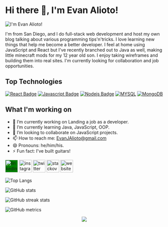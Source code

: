 # Hi there 👋, I'm Evan Alioto!
![I'm Evan Alioto!](https://media-exp1.licdn.com/dms/image/C4E16AQHwkqqj5ovycQ/profile-displaybackgroundimage-shrink_350_1400/0/1619046734790?e=1632960000&v=beta&t=Rvz2o-mbqHpKf9XD-iYIQGb-kq4_C-ZUFiAl9H8WvY8)



  I'm from San Diego, and I do full-stack web development and host my own blog talking about various programming tips'n'tricks. I love learning new things that help me become a better developer. I feel at home using JavaScript and React but I've recently branched out to Java as well, making little minecraft mods for my 12 year old son. I enjoy taking wireframes and building them into real sites. I'm currently looking for collaboration and job opportunities.

## Top Technologies
[![React Badge](https://img.shields.io/badge/-React-61DBFB?style=for-the-badge&labelColor=black&logo=react&logoColor=61DBFB)](#) [![Javascript Badge](https://img.shields.io/badge/-Javascript-F0DB4F?style=for-the-badge&labelColor=black&logo=javascript&logoColor=F0DB4F)](#) [![Nodejs Badge](https://img.shields.io/badge/-Nodejs-3C873A?style=for-the-badge&labelColor=black&logo=node.js&logoColor=3C873A)](#) [![MYSQL](https://img.shields.io/badge/-MYSQL-e535ab?style=for-the-badge&labelColor=black&logo=MYSQL&logoColor=e535ab)](#) [![MongoDB](https://img.shields.io/badge/-MongoDB-32CD32?style=for-the-badge&labelColor=black&logo=MongoDB&logoColor=32CD32)](#)

## What I'm working on
- 🔭 I’m currently working on Landing a job as a developer.
- 🌱 I’m currently learning Java, JavaScript, OOP.
- 👯 I’m looking to collaborate on JavaScript projects.
- 📫 How to reach me: EvanJAlioto@gmail.com
- 😄 Pronouns: he/him/his.
- ⚡ Fun fact: I've built guitars! 

[<img src='https://cdn.jsdelivr.net/npm/simple-icons@3.0.1/icons/linkedin.svg' alt='linkedin' stroke="currentColor" style="background-color:green" height='40'>](https://www.linkedin.com/in/Evan-Alioto/)  [<img src='https://cdn.jsdelivr.net/npm/simple-icons@3.0.1/icons/instagram.svg' alt='instagram' height='40'>](https://www.instagram.com/Evan_SD/)  [<img src='https://cdn.jsdelivr.net/npm/simple-icons@3.0.1/icons/twitter.svg' alt='twitter' height='40'>](https://twitter.com/AlignSD)  [<img src='https://cdn.jsdelivr.net/npm/simple-icons@3.0.1/icons/stackoverflow.svg' alt='stackoverflow' height='40'>](https://stackoverflow.com/users/12342156)  [<img src='https://cdn.jsdelivr.net/npm/simple-icons@3.0.1/icons/icloud.svg' alt='website' height='40'>](https://aligncenter.io/)  

![Top Langs](https://github-readme-stats.vercel.app/api/top-langs/?username=AlignSD&theme=react)

![GitHub stats](https://github-readme-stats.vercel.app/api?username=AlignSD&show_icons=true&theme=react)  

![GitHub streak stats](https://github-readme-streak-stats.herokuapp.com/?user=AlignSD&theme=react)  

![GitHub metrics](https://metrics.lecoq.io/AlignSD)  

<p align="center">
  <img src="https://gpvc.arturio.dev/AlignSD" align="center"></img>
</p>
